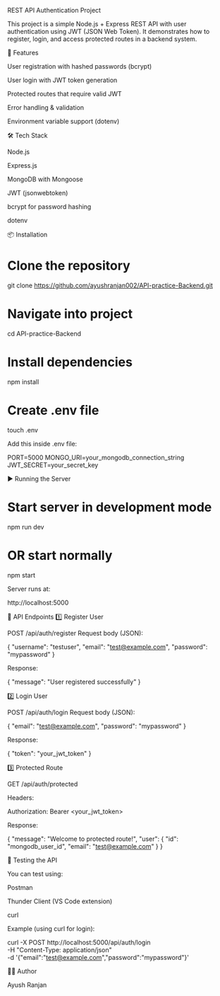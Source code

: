 REST API Authentication Project

This project is a simple Node.js + Express REST API with user authentication using JWT (JSON Web Token).
It demonstrates how to register, login, and access protected routes in a backend system.

🚀 Features

User registration with hashed passwords (bcrypt)

User login with JWT token generation

Protected routes that require valid JWT

Error handling & validation

Environment variable support (dotenv)

🛠️ Tech Stack

Node.js

Express.js

MongoDB with Mongoose

JWT (jsonwebtoken)

bcrypt for password hashing

dotenv

📦 Installation
# Clone the repository
git clone https://github.com/ayushranjan002/API-practice-Backend.git

# Navigate into project
cd API-practice-Backend

# Install dependencies
npm install

# Create .env file
touch .env


Add this inside .env file:

PORT=5000
MONGO_URI=your_mongodb_connection_string
JWT_SECRET=your_secret_key

▶️ Running the Server
# Start server in development mode
npm run dev

# OR start normally
npm start


Server runs at:

http://localhost:5000

📌 API Endpoints
1️⃣ Register User

POST /api/auth/register
Request body (JSON):

{
  "username": "testuser",
  "email": "test@example.com",
  "password": "mypassword"
}


Response:

{
  "message": "User registered successfully"
}

2️⃣ Login User

POST /api/auth/login
Request body (JSON):

{
  "email": "test@example.com",
  "password": "mypassword"
}


Response:

{
  "token": "your_jwt_token"
}

3️⃣ Protected Route

GET /api/auth/protected

Headers:

Authorization: Bearer <your_jwt_token>


Response:

{
  "message": "Welcome to protected route!",
  "user": {
    "id": "mongodb_user_id",
    "email": "test@example.com"
  }
}

🧪 Testing the API

You can test using:

Postman

Thunder Client (VS Code extension)

curl

Example (using curl for login):

curl -X POST http://localhost:5000/api/auth/login \
-H "Content-Type: application/json" \
-d '{"email":"test@example.com","password":"mypassword"}'

👨‍💻 Author

Ayush Ranjan
